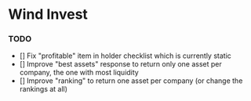 # Wind Invest

### TODO

- [] Fix "profitable" item in holder checklist which is currently static
- [] Improve "best assets" response to return only one asset per company, the one with most liquidity
- [] Improve "ranking" to return one asset per company (or change the rankings at all)